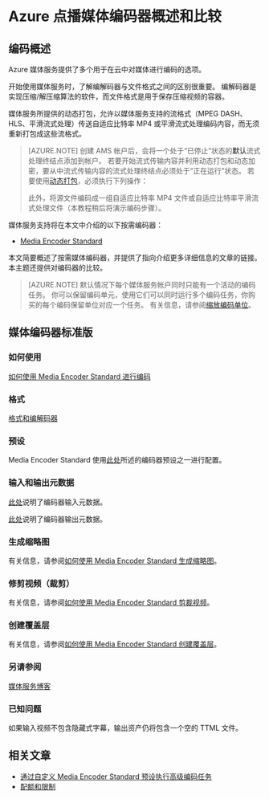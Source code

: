 <properties
    pageTitle="概述并比较 Azure 点播媒体编码器 | Azure"
    description="本主题简要介绍并比较了 Azure 点播媒体编码器。"
    services="media-services"
    documentationcenter=""
    author="juliako"
    manager="erikre"
    editor=""
    translationtype="Human Translation" />
<tags
    ms.assetid="e6bfc068-fa46-4d68-b1ce-9092c8f3a3c9"
    ms.service="media-services"
    ms.workload="media"
    ms.tgt_pltfrm="na"
    ms.devlang="na"
    ms.topic="article"
    ms.date="03/10/2017"
    wacn.date="04/24/2017"
    ms.author="juliako"
    ms.sourcegitcommit="a114d832e9c5320e9a109c9020fcaa2f2fdd43a9"
    ms.openlocfilehash="9d5d9607ea4256162b55d7f913e960126e5cf0c1"
    ms.lasthandoff="04/14/2017" />

# <a name="overview-and-comparison-of-azure-on-demand-media-encoders"></a>Azure 点播媒体编码器概述和比较
## <a name="encoding-overview"></a>编码概述
Azure 媒体服务提供了多个用于在云中对媒体进行编码的选项。

开始使用媒体服务时，了解编解码器与文件格式之间的区别很重要。
编解码器是实现压缩/解压缩算法的软件，而文件格式是用于保存压缩视频的容器。

媒体服务所提供的动态打包，允许以媒体服务支持的流格式（MPEG DASH、HLS、平滑流式处理）传送自适应比特率 MP4 或平滑流式处理编码内容，而无须重新打包成这些流格式。

>[AZURE.NOTE]
>创建 AMS 帐户后，会将一个处于“已停止”状态的**默认**流式处理终结点添加到帐户。 若要开始流式传输内容并利用动态打包和动态加密，要从中流式传输内容的流式处理终结点必须处于“正在运行”状态。 若要使用[动态打包](/documentation/articles/media-services-dynamic-packaging-overview/)，必须执行下列操作：
>
>此外，将源文件编码成一组自适应比特率 MP4 文件或自适应比特率平滑流式处理文件（本教程稍后将演示编码步骤）。

媒体服务支持将在本文中介绍的以下按需编码器：

* [Media Encoder Standard](/documentation/articles/media-services-encode-asset/#media-encoder-standard)

本文简要概述了按需媒体编码器，并提供了指向介绍更多详细信息的文章的链接。 本主题还提供对编码器的比较。

>[AZURE.NOTE]
>默认情况下每个媒体服务帐户同时只能有一个活动的编码任务。 你可以保留编码单元，使用它们可以同时运行多个编码任务，你购买的每个编码保留单位对应一个任务。 有关信息，请参阅[缩放编码单位](/documentation/articles/media-services-scale-media-processing-overview/)。

## <a name="media-encoder-standard"></a>媒体编码器标准版
### <a name="how-to-use"></a>如何使用
[如何使用 Media Encoder Standard 进行编码](/documentation/articles/media-services-dotnet-encode-with-media-encoder-standard/)

### <a name="formats"></a>格式
[格式和编解码器](/documentation/articles/media-services-media-encoder-standard-formats/)

### <a name="presets"></a>预设
Media Encoder Standard 使用[此处](/documentation/articles/media-services-mes-presets-overview/)所述的编码器预设之一进行配置。

### <a name="input-and-output-metadata"></a>输入和输出元数据
[此处](/documentation/articles/media-services-input-metadata-schema/)说明了编码器输入元数据。

[此处](/documentation/articles/media-services-output-metadata-schema/)说明了编码器输出元数据。

### <a name="generate-thumbnails"></a>生成缩略图
有关信息，请参阅[如何使用 Media Encoder Standard 生成缩略图](/documentation/articles/media-services-advanced-encoding-with-mes/#thumbnails)。

### <a name="trim-videos-clipping"></a>修剪视频（裁剪）
有关信息，请参阅[如何使用 Media Encoder Standard 剪裁视频](/documentation/articles/media-services-advanced-encoding-with-mes/#trim_video)。

### <a name="create-overlays"></a>创建覆盖层
有关信息，请参阅[如何使用 Media Encoder Standard 创建覆盖层](/documentation/articles/media-services-advanced-encoding-with-mes/#overlay)。

### <a name="see-also"></a>另请参阅
[媒体服务博客](https://azure.microsoft.com/zh-cn/blog/2015/07/16/announcing-the-general-availability-of-media-encoder-standard/)



### <a name="known-issues"></a>已知问题
如果输入视频不包含隐藏式字幕，输出资产仍将包含一个空的 TTML 文件。

## <a name="related-articles"></a>相关文章
* [通过自定义 Media Encoder Standard 预设执行高级编码任务](/documentation/articles/media-services-custom-mes-presets-with-dotnet/)
* [配额和限制](/documentation/articles/media-services-quotas-and-limitations/)

<!--Reference links in article-->
[1]: /pricing/details/media-services/
<!--Update_Description:remove redundant content; update reference link of Media Service scale;add anchors to H2 titles-->